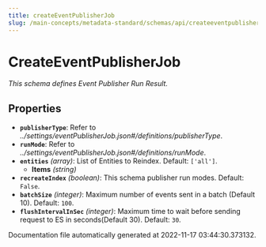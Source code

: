 ```yaml
---
title: createEventPublisherJob
slug: /main-concepts/metadata-standard/schemas/api/createeventpublisherjob
---
```


# CreateEventPublisherJob

*This schema defines Event Publisher Run Result.*

## Properties

- **`publisherType`**: Refer to *../settings/eventPublisherJob.json#/definitions/publisherType*.
- **`runMode`**: Refer to *../settings/eventPublisherJob.json#/definitions/runMode*.
- **`entities`** *(array)*: List of Entities to Reindex. Default: `['all']`.
  - **Items** *(string)*
- **`recreateIndex`** *(boolean)*: This schema publisher run modes. Default: `False`.
- **`batchSize`** *(integer)*: Maximum number of events sent in a batch (Default 10). Default: `100`.
- **`flushIntervalInSec`** *(integer)*: Maximum time to wait before sending request to ES in seconds(Default 30). Default: `30`.


Documentation file automatically generated at 2022-11-17 03:44:30.373132.

